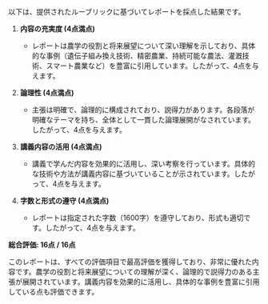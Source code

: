以下は、提供されたルーブリックに基づいてレポートを採点した結果です。

1. **内容の充実度 (4点満点)**
   - レポートは農学の役割と将来展望について深い理解を示しており、具体的な事例（遺伝子組み換え技術、精密農業、持続可能な農法、灌漑技術、スマート農業など）を豊富に引用しています。したがって、4点を与えます。

2. **論理性 (4点満点)**
   - 主張は明確で、論理的に構成されており、説得力があります。各段落が明確なテーマを持ち、全体として一貫した論理展開がなされています。したがって、4点を与えます。

3. **講義内容の活用 (4点満点)**
   - 講義で学んだ内容を効果的に活用し、深い考察を行っています。具体的な技術や方法が講義内容に基づいていることが示されています。したがって、4点を与えます。

4. **字数と形式の遵守 (4点満点)**
   - レポートは指定された字数（1600字）を遵守しており、形式も適切です。したがって、4点を与えます。

**総合評価: 16点 / 16点**

このレポートは、すべての評価項目で最高評価を獲得しており、非常に優れた内容です。農学の役割と将来展望についての理解が深く、論理的で説得力のある主張が展開されています。講義内容を効果的に活用し、具体的な事例を豊富に引用している点も評価できます。